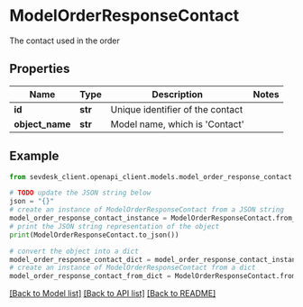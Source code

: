 # ModelOrderResponseContact

The contact used in the order

## Properties

Name | Type | Description | Notes
------------ | ------------- | ------------- | -------------
**id** | **str** | Unique identifier of the contact | 
**object_name** | **str** | Model name, which is &#39;Contact&#39; | 

## Example

```python
from sevdesk_client.openapi_client.models.model_order_response_contact import ModelOrderResponseContact

# TODO update the JSON string below
json = "{}"
# create an instance of ModelOrderResponseContact from a JSON string
model_order_response_contact_instance = ModelOrderResponseContact.from_json(json)
# print the JSON string representation of the object
print(ModelOrderResponseContact.to_json())

# convert the object into a dict
model_order_response_contact_dict = model_order_response_contact_instance.to_dict()
# create an instance of ModelOrderResponseContact from a dict
model_order_response_contact_from_dict = ModelOrderResponseContact.from_dict(model_order_response_contact_dict)
```
[[Back to Model list]](../README.md#documentation-for-models) [[Back to API list]](../README.md#documentation-for-api-endpoints) [[Back to README]](../README.md)


